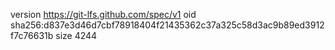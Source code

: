 version https://git-lfs.github.com/spec/v1
oid sha256:d837e3d46d7cbf78918404f21435362c37a325c58d3ac9b89ed3912f7c76631b
size 4244
